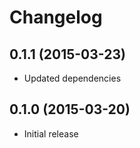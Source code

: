 # Changelog

## 0.1.1 (2015-03-23)

- Updated dependencies

## 0.1.0 (2015-03-20)

- Initial release
